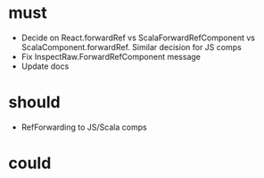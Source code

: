 must
====

* Decide on React.forwardRef vs ScalaForwardRefComponent vs ScalaComponent.forwardRef. Similar decision for JS comps
* Fix InspectRaw.ForwardRefComponent message
* Update docs

should
======

* RefForwarding to JS/Scala comps

could
=====

